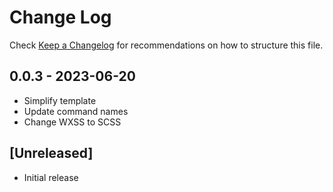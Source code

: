 # Change Log

Check [Keep a Changelog](http://keepachangelog.com/) for recommendations on how to structure this file.

## 0.0.3 - 2023-06-20

- Simplify template
- Update command names
- Change WXSS to SCSS

## [Unreleased]

- Initial release
